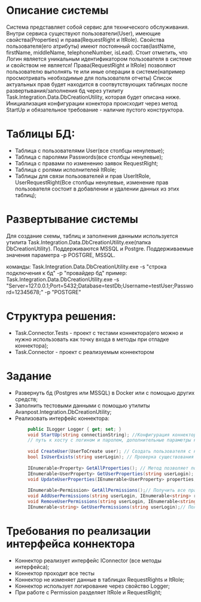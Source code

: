 # Описание системы
Система представляет собой сервис для технического обслуживания.
Внутри сервиса существуют пользователи(User), имеющие свойства(Properties) и права(RequestRight и ItRole).
Свойства пользователя(его атрибуты) имеют постоянный состав(lastName, firstName, middleName, telephoneNumber, isLead). Стоит отметить, что Логин является уникальным идентификатором пользователя в системе и свойством не является!
Права(RequestRight и ItRole) позволяют пользователю выполнять те или иные операции в системе(например просмотривать необходимые для пользователя отчеты)
Список актуальных прав будет находится в соотвутствующих таблицах после развертывания/заполнения бд через утилиту Task.Integration.Data.DbCreationUtility, которая будет описана ниже.
Инициализация конфигурации конектора происходит через метод StartUp и обязательное требование - наличие пустого конструктора.

# Таблицы БД:
* Таблица с пользователями User(все столбцы ненулевые);
* Таблица с паролями Passwords(все столбцы ненулевые);
* Таблица с правами по изменению заявок RequestRight;
* Таблица с ролями исполнителей ItRole;
* Таблицы для связи пользователей и прав UserItRole, UserRequestRight(Все столбцы ненулевые, изменение прав пользователя состоит в добавлении и удалении данных из этих таблиц);

# Развертывание системы
Для создание схемы, таблиц и заполнения данными используется утилита Task.Integration.Data.DbCreationUtility.exe(папка DbCreationUtility). Поддерживаются MSSQL и Postgre. Поддерживаемые значения параметра -p POSTGRE, MSSQL.

команды:
Task.Integration.Data.DbCreationUtility.exe -s "строка подключения к бд" -p "провайдер бд"
пример: Task.Integration.Data.DbCreationUtility.exe -s "Server=127.0.0.1;Port=5432;Database=testDb;Username=testUser;Password=12345678;" -p "POSTGRE"

# Структура решения:
* Task.Connector.Tests - проект с тестами коннектора(его можно и нужно использовать как точку входа в методы при отладке коннектора);
* Task.Connector - проект с реализуемым коннектором

# Задание
* Развернуть бд (Postgres или MSSQL) в Docker или с помощью других средств;
* Заполнить тестовыми данными с помощью утилиты Avanpost.Integration.DbCreationUtility;
* Реализовать интерфейс коннектора:
```csharp
        public ILogger Logger { get; set; }
        void StartUp(string connectionString); //Конфигурация коннектора через строку подключения (настройки для подключения к ресурсу(строка подключения к бд, 
        // путь к хосту с логином и паролем, дополнительные параметры конфигурации бизнес-логики и тд, формат любой, например: "key1=value1;key2=value2...";
        
		void CreateUser(UserToCreate user); // Создать пользователя с набором свойств по умолчанию.
		bool IsUserExists(string userLogin); // Проверка существования пользователя
        
		IEnumerable<Property> GetAllProperties(); // Метод позволяет получить все свойства пользователя(смотри Описание системы), пароль тоже считать свойством
        IEnumerable<UserProperty> GetUserProperties(string userLogin); // Получить все значения свойств пользователя
        void UpdateUserProperties(IEnumerable<UserProperty> properties, string userLogin);// Метод позволяет устанавливать значения свойств пользователя
        
		IEnumerable<Permission> GetAllPermissions();// Получить все права в системе (смотри Описание системы)
        void AddUserPermissions(string userLogin, IEnumerable<string> rightIds);// Добавить права пользователю в системе
        void RemoveUserPermissions(string userLogin, IEnumerable<string> rightIds);// Удалить права пользователю в системе
        IEnumerable<string> GetUserPermissions(string userLogin);// Получить права пользователя в системе
```

# Требования по реализации интерфейса коннектора
* Коннектор реализует интерфейс IConnector (все методы интерфейса);
* Коннектор проходит все тесты
* Коннектор не изменяет данные в таблицах RequestRights и ItRole;
* Коннектор использует логирование через свойство Logger;
* При работе с Permission разделяет ItRole и RequestRight;


